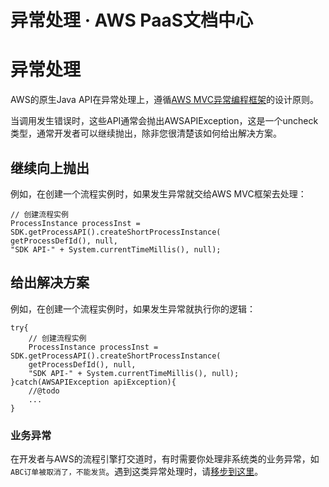# 异常处理 · AWS PaaS文档中心

# 异常处理

AWS的原生Java API在异常处理上，遵循[AWS MVC异常编程框架](<https://docs.awspaas.com/reference-guide/aws-paas-mvc-reference-guide/exception/README.html>)的设计原则。

当调用发生错误时，这些API通常会抛出AWSAPIException，这是一个uncheck类型，通常开发者可以继续抛出，除非您很清楚该如何给出解决方案。

## 继续向上抛出

例如，在创建一个流程实例时，如果发生异常就交给AWS MVC框架去处理：
    
    
    // 创建流程实例
    ProcessInstance processInst = SDK.getProcessAPI().createShortProcessInstance(
    getProcessDefId(), null,
    "SDK API-" + System.currentTimeMillis(), null);
    

## 给出解决方案

例如，在创建一个流程实例时，如果发生异常就执行你的逻辑：
    
    
    try{
        // 创建流程实例
        ProcessInstance processInst = SDK.getProcessAPI().createShortProcessInstance(
        getProcessDefId(), null,
        "SDK API-" + System.currentTimeMillis(), null);
    }catch(AWSAPIException apiException){
        //@todo
        ...
    }
    

### 业务异常

在开发者与AWS的流程引擎打交道时，有时需要你处理非系统类的业务异常，如`ABC订单被取消了，不能发货`。遇到这类异常处理时，请[移步到这里](<https://docs.awspaas.com/reference-guide/aws-paas-process-listener-reference-guide/appendix/message.html>)。